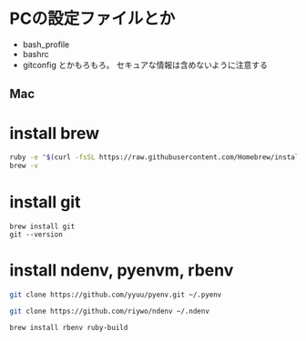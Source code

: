 # PCの設定ファイルとか
- bash_profile
- bashrc
- gitconfig
とかもろもろ。
セキュアな情報は含めないように注意する

## Mac

# install brew
```bash
ruby -e "$(curl -fsSL https://raw.githubusercontent.com/Homebrew/install/master/install)"
brew -v
```

# install git
```
brew install git
git --version
```

# install ndenv, pyenvm, rbenv
```bash
git clone https://github.com/yyuu/pyenv.git ~/.pyenv

git clone https://github.com/riywo/ndenv ~/.ndenv

brew install rbenv ruby-build

``` 

